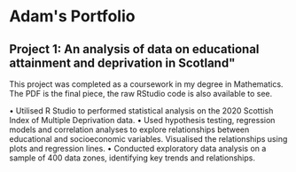 # Adam's Portfolio

## Project 1: An analysis of data on educational attainment and deprivation in Scotland"

This project was completed as a coursework in my degree in Mathematics. The PDF is the final piece, the raw RStudio code is also available to see.

•	Utilised R Studio to performed statistical analysis on the 2020 Scottish Index of Multiple Deprivation data.
•	Used hypothesis testing, regression models and correlation analyses to explore relationships between educational and socioeconomic variables. Visualised the relationships using plots and regression lines.
•	Conducted exploratory data analysis on a sample of 400 data zones, identifying key trends and relationships.

